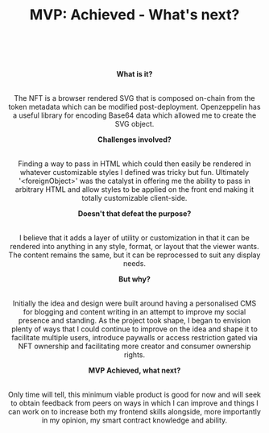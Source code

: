 <h1 class="text-2xl" style="text-align: center;">MVP: Achieved - What's next?</h1>
<h1 style="text-align: center;">&nbsp;</h1>
<p class="text-white" style="text-align: center;"><strong>What is it?</strong></p>
<p class="text-white" style="text-align: center;"><br>The NFT is a browser rendered SVG that is composed on-chain from the token metadata which can be modified post-deployment. Openzeppelin has a useful library for encoding Base64 data which allowed me to create the SVG object.</p>
<p class="text-white" style="text-align: center;"><strong>Challenges involved?</strong></p>
<p class="text-white" style="text-align: center;"><br>Finding a way to pass in HTML which could then easily be rendered in whatever customizable styles I defined was tricky but fun. Ultimately '&lt;foreignObject&gt;' was the catalyst in offering me the ability to pass in arbitrary HTML and allow styles to be applied on the front end making it totally customizable client-side.</p>
<p class="text-white" style="text-align: center;"><strong>Doesn't that defeat the purpose?</strong></p>
<p class="text-white" style="text-align: center;"><br>I believe that it adds a layer of utility or customization in that it can be rendered into anything in any style, format, or layout that the viewer wants. The content remains the same, but it can be reprocessed to suit any display needs.</p>
<p class="text-white" style="text-align: center;"><strong>But why?</strong></p>
<p class="text-white" style="text-align: center;"><br>Initially the idea and design were built around having a personalised CMS for blogging and content writing in an attempt to improve my social presence and standing. As the project took shape, I began to envision plenty of ways that I could continue to improve on the idea and shape it to facilitate multiple users, introduce paywalls or access restriction gated via NFT ownership and facilitating more creator and consumer ownership rights.</p>
<p class="text-white" style="text-align: center;"><strong>MVP Achieved, what next?</strong></p>
<p class="text-white" style="text-align: center;"><br>Only time will tell, this minimum viable product is good for now and will seek to obtain feedback from peers on ways in which I can improve and things I can work on to increase both my frontend skills alongside, more importantly in my opinion, my smart contract knowledge and ability.</p>
